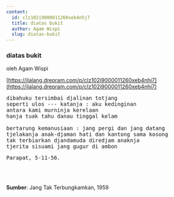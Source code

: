 ```yaml
---
content:
  id: clz102i9000011260xeb4nhj7
  title: diatas bukit
  author: Agam Wispi
  slug: diatas-bukit
---
```

### diatas bukit

oleh Agam Wispi

[https://ilalang.drepram.com/p/clz102i9000011260xeb4nhj7](https://ilalang.drepram.com/p/clz102i9000011260xeb4nhj7)

<pre>
dibahuku tersimbai djalinan totjang
seperti ulos --- katanja : aku kedinginan
antara kami murninja kerelaan
hanja tuak tahu danau tinggal kelam

bertarung kemanusiaan : jang pergi dan jang datang
tjelakanja anak-djaman hati dan kantong sama kosong
tak terbiarkan djandamuda diredjam anaknja
tjerita sisuami jang gugur di ambon
</pre>
<pre>
Parapat, 5-11-56.
</pre>
<br/><br/>

**Sumber**: Jang Tak Terbungkamkan, 1959
